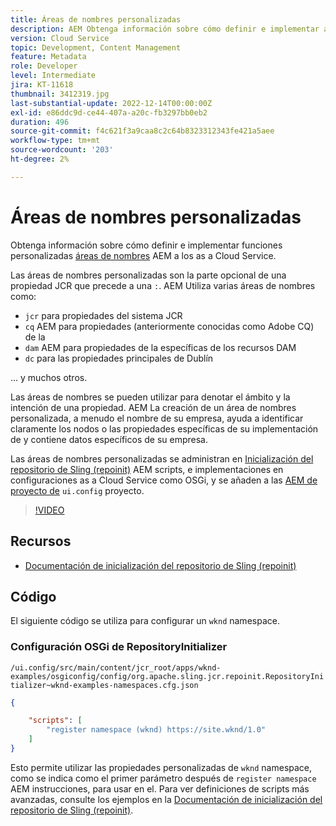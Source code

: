 ```yaml
---
title: Áreas de nombres personalizadas
description: AEM Obtenga información sobre cómo definir e implementar áreas de nombres personalizadas para que se puedan usar en el as a Cloud Service de la.
version: Cloud Service
topic: Development, Content Management
feature: Metadata
role: Developer
level: Intermediate
jira: KT-11618
thumbnail: 3412319.jpg
last-substantial-update: 2022-12-14T00:00:00Z
exl-id: e86ddc9d-ce44-407a-a20c-fb3297bb0eb2
duration: 496
source-git-commit: f4c621f3a9caa8c2c64b8323312343fe421a5aee
workflow-type: tm+mt
source-wordcount: '203'
ht-degree: 2%

---
```


# Áreas de nombres personalizadas

Obtenga información sobre cómo definir e implementar funciones personalizadas [áreas de nombres](https://developer.adobe.com/experience-manager/reference-materials/spec/jcr/1.0/4.5_Namespaces.html?lang=es) AEM a los as a Cloud Service.

Las áreas de nombres personalizadas son la parte opcional de una propiedad JCR que precede a una `:`. AEM Utiliza varias áreas de nombres como:

+ `jcr` para propiedades del sistema JCR
+ `cq` AEM para propiedades (anteriormente conocidas como Adobe CQ) de la
+ `dam` AEM para propiedades de la específicas de los recursos DAM
+ `dc` para las propiedades principales de Dublín

... y muchos otros.

Las áreas de nombres se pueden utilizar para denotar el ámbito y la intención de una propiedad. AEM La creación de un área de nombres personalizada, a menudo el nombre de su empresa, ayuda a identificar claramente los nodos o las propiedades específicas de su implementación de y contiene datos específicos de su empresa.

Las áreas de nombres personalizadas se administran en [Inicialización del repositorio de Sling (repoinit)](https://sling.apache.org/documentation/bundles/repository-initialization.html) AEM scripts, e implementaciones en configuraciones as a Cloud Service como OSGi, y se añaden a las [AEM de proyecto de](https://experienceleague.adobe.com/docs/experience-manager-core-components/using/developing/archetype/overview.html?lang=es) `ui.config` proyecto.

>[!VIDEO](https://video.tv.adobe.com/v/3412319?quality=12&learn=on)

## Recursos

+ [Documentación de inicialización del repositorio de Sling (repoinit)](https://sling.apache.org/documentation/bundles/repository-initialization.html#repoinit-parser-test-scenarios)

## Código

El siguiente código se utiliza para configurar un `wknd` namespace.

### Configuración OSGi de RepositoryInitializer

`/ui.config/src/main/content/jcr_root/apps/wknd-examples/osgiconfig/config/org.apache.sling.jcr.repoinit.RepositoryInitializer~wknd-examples-namespaces.cfg.json`

```json
{

    "scripts": [
        "register namespace (wknd) https://site.wknd/1.0"
    ]
}
```

Esto permite utilizar las propiedades personalizadas de `wknd` namespace, como se indica como el primer parámetro después de `register namespace` AEM instrucciones, para usar en el. Para ver definiciones de scripts más avanzadas, consulte los ejemplos en la [Documentación de inicialización del repositorio de Sling (repoinit)](https://sling.apache.org/documentation/bundles/repository-initialization.html#repoinit-parser-test-scenarios).
